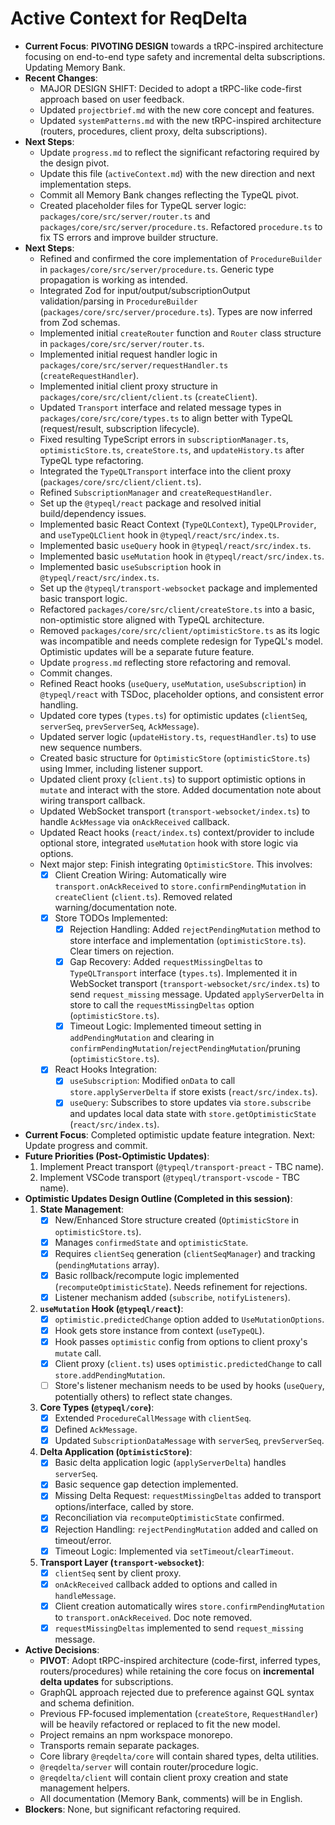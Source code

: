 # Active Context for ReqDelta

*   **Current Focus**: **PIVOTING DESIGN** towards a tRPC-inspired architecture focusing on end-to-end type safety and incremental delta subscriptions. Updating Memory Bank.
*   **Recent Changes**:
    *   MAJOR DESIGN SHIFT: Decided to adopt a tRPC-like code-first approach based on user feedback.
    *   Updated `projectbrief.md` with the new core concept and features.
    *   Updated `systemPatterns.md` with the new tRPC-inspired architecture (routers, procedures, client proxy, delta subscriptions).
*   **Next Steps**:
    *   Update `progress.md` to reflect the significant refactoring required by the design pivot.
    *   Update this file (`activeContext.md`) with the new direction and next implementation steps.
    *   Commit all Memory Bank changes reflecting the TypeQL pivot.
    *   Created placeholder files for TypeQL server logic: `packages/core/src/server/router.ts` and `packages/core/src/server/procedure.ts`. Refactored `procedure.ts` to fix TS errors and improve builder structure.
*   **Next Steps**:
    *   Refined and confirmed the core implementation of `ProcedureBuilder` in `packages/core/src/server/procedure.ts`. Generic type propagation is working as intended.
    *   Integrated Zod for input/output/subscriptionOutput validation/parsing in `ProcedureBuilder` (`packages/core/src/server/procedure.ts`). Types are now inferred from Zod schemas.
    *   Implemented initial `createRouter` function and `Router` class structure in `packages/core/src/server/router.ts`.
    *   Implemented initial request handler logic in `packages/core/src/server/requestHandler.ts` (`createRequestHandler`).
    *   Implemented initial client proxy structure in `packages/core/src/client/client.ts` (`createClient`).
    *   Updated `Transport` interface and related message types in `packages/core/src/core/types.ts` to align better with TypeQL (request/result, subscription lifecycle).
    *   Fixed resulting TypeScript errors in `subscriptionManager.ts`, `optimisticStore.ts`, `createStore.ts`, and `updateHistory.ts` after TypeQL type refactoring.
    *   Integrated the `TypeQLTransport` interface into the client proxy (`packages/core/src/client/client.ts`).
    *   Refined `SubscriptionManager` and `createRequestHandler`.
    *   Set up the `@typeql/react` package and resolved initial build/dependency issues.
    *   Implemented basic React Context (`TypeQLContext`), `TypeQLProvider`, and `useTypeQLClient` hook in `@typeql/react/src/index.ts`.
    *   Implemented basic `useQuery` hook in `@typeql/react/src/index.ts`.
    *   Implemented basic `useMutation` hook in `@typeql/react/src/index.ts`.
    *   Implemented basic `useSubscription` hook in `@typeql/react/src/index.ts`.
    *   Set up the `@typeql/transport-websocket` package and implemented basic transport logic.
    *   Refactored `packages/core/src/client/createStore.ts` into a basic, non-optimistic store aligned with TypeQL architecture.
    *   Removed `packages/core/src/client/optimisticStore.ts` as its logic was incompatible and needs complete redesign for TypeQL's model. Optimistic updates will be a separate future feature.
    *   Update `progress.md` reflecting store refactoring and removal.
    *   Commit changes.
    *   Refined React hooks (`useQuery`, `useMutation`, `useSubscription`) in `@typeql/react` with TSDoc, placeholder options, and consistent error handling.
    *   Updated core types (`types.ts`) for optimistic updates (`clientSeq`, `serverSeq`, `prevServerSeq`, `AckMessage`).
    *   Updated server logic (`updateHistory.ts`, `requestHandler.ts`) to use new sequence numbers.
    *   Created basic structure for `OptimisticStore` (`optimisticStore.ts`) using Immer, including listener support.
    *   Updated client proxy (`client.ts`) to support optimistic options in `mutate` and interact with the store. Added documentation note about wiring transport callback.
    *   Updated WebSocket transport (`transport-websocket/index.ts`) to handle `AckMessage` via `onAckReceived` callback.
    *   Updated React hooks (`react/index.ts`) context/provider to include optional store, integrated `useMutation` hook with store logic via options.
    *   Next major step: Finish integrating `OptimisticStore`. This involves:
        *   [X] Client Creation Wiring: Automatically wire `transport.onAckReceived` to `store.confirmPendingMutation` in `createClient` (`client.ts`). Removed related warning/documentation note.
        *   [X] Store TODOs Implemented:
            *   [X] Rejection Handling: Added `rejectPendingMutation` method to store interface and implementation (`optimisticStore.ts`). Clear timers on rejection.
            *   [X] Gap Recovery: Added `requestMissingDeltas` to `TypeQLTransport` interface (`types.ts`). Implemented it in WebSocket transport (`transport-websocket/src/index.ts`) to send `request_missing` message. Updated `applyServerDelta` in store to call the `requestMissingDeltas` option (`optimisticStore.ts`).
            *   [X] Timeout Logic: Implemented timeout setting in `addPendingMutation` and clearing in `confirmPendingMutation`/`rejectPendingMutation`/pruning (`optimisticStore.ts`).
        *   [X] React Hooks Integration:
            *   [X] `useSubscription`: Modified `onData` to call `store.applyServerDelta` if store exists (`react/src/index.ts`).
            *   [X] `useQuery`: Subscribes to store updates via `store.subscribe` and updates local data state with `store.getOptimisticState` (`react/src/index.ts`).
*   **Current Focus**: Completed optimistic update feature integration. Next: Update progress and commit.
*   **Future Priorities (Post-Optimistic Updates)**:
    1.  Implement Preact transport (`@typeql/transport-preact` - TBC name).
    2.  Implement VSCode transport (`@typeql/transport-vscode` - TBC name).
*   **Optimistic Updates Design Outline (Completed in this session)**:
    1.  **State Management**:
        *   [X] New/Enhanced Store structure created (`OptimisticStore` in `optimisticStore.ts`).
        *   [X] Manages `confirmedState` and `optimisticState`.
        *   [X] Requires `clientSeq` generation (`clientSeqManager`) and tracking (`pendingMutations` array).
        *   [X] Basic rollback/recompute logic implemented (`recomputeOptimisticState`). Needs refinement for rejections.
        *   [X] Listener mechanism added (`subscribe`, `notifyListeners`).
    2.  **`useMutation` Hook (`@typeql/react`)**:
        *   [X] `optimistic.predictedChange` option added to `UseMutationOptions`.
        *   [X] Hook gets store instance from context (`useTypeQL`).
        *   [X] Hook passes `optimistic` config from options to client proxy's `mutate` call.
        *   [X] Client proxy (`client.ts`) uses `optimistic.predictedChange` to call `store.addPendingMutation`.
        *   [ ] Store's listener mechanism needs to be used by hooks (`useQuery`, potentially others) to reflect state changes.
    3.  **Core Types (`@typeql/core`)**:
        *   [X] Extended `ProcedureCallMessage` with `clientSeq`.
        *   [X] Defined `AckMessage`.
        *   [X] Updated `SubscriptionDataMessage` with `serverSeq`, `prevServerSeq`.
    4.  **Delta Application (`OptimisticStore`)**:
        *   [X] Basic delta application logic (`applyServerDelta`) handles `serverSeq`.
        *   [X] Basic sequence gap detection implemented.
        *   [X] Missing Delta Request: `requestMissingDeltas` added to transport options/interface, called by store.
        *   [X] Reconciliation via `recomputeOptimisticState` confirmed.
        *   [X] Rejection Handling: `rejectPendingMutation` added and called on timeout/error.
        *   [X] Timeout Logic: Implemented via `setTimeout`/`clearTimeout`.
    5.  **Transport Layer (`transport-websocket`)**:
        *   [X] `clientSeq` sent by client proxy.
        *   [X] `onAckReceived` callback added to options and called in `handleMessage`.
        *   [X] Client creation automatically wires `store.confirmPendingMutation` to `transport.onAckReceived`. Doc note removed.
        *   [X] `requestMissingDeltas` implemented to send `request_missing` message.
*   **Active Decisions**:
    *   **PIVOT**: Adopt tRPC-inspired architecture (code-first, inferred types, routers/procedures) while retaining the core focus on **incremental delta updates** for subscriptions.
    *   GraphQL approach rejected due to preference against GQL syntax and schema definition.
    *   Previous FP-focused implementation (`createStore`, `RequestHandler`) will be heavily refactored or replaced to fit the new model.
    *   Project remains an npm workspace monorepo.
    *   Transports remain separate packages.
    *   Core library `@reqdelta/core` will contain shared types, delta utilities.
    *   `@reqdelta/server` will contain router/procedure logic.
    *   `@reqdelta/client` will contain client proxy creation and state management helpers.
    *   All documentation (Memory Bank, comments) will be in English.
*   **Blockers**: None, but significant refactoring required.
